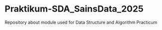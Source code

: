 # Praktikum-SDA_SainsData_2025
Repository about module used for Data Structure and Algorithm Practicum
